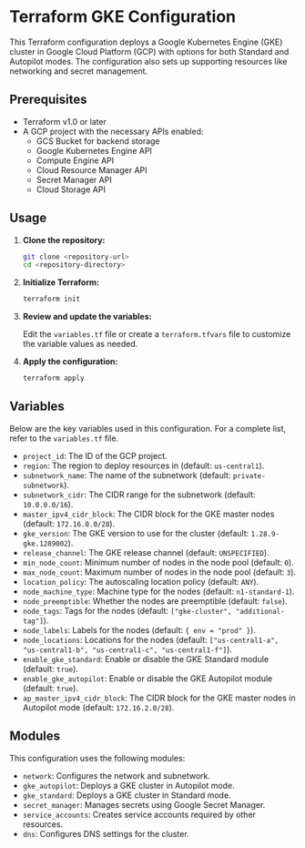 # Terraform GKE Configuration

This Terraform configuration deploys a Google Kubernetes Engine (GKE) cluster in Google Cloud Platform (GCP) with options for both Standard and Autopilot modes. The configuration also sets up supporting resources like networking and secret management.

## Prerequisites

- Terraform v1.0 or later
- A GCP project with the necessary APIs enabled:
  - GCS Bucket for backend storage
  - Google Kubernetes Engine API
  - Compute Engine API
  - Cloud Resource Manager API
  - Secret Manager API
  - Cloud Storage API

## Usage

1. **Clone the repository:**

    ```sh
    git clone <repository-url>
    cd <repository-directory>
    ```

2. **Initialize Terraform:**

    ```sh
    terraform init
    ```

3. **Review and update the variables:**

    Edit the `variables.tf` file or create a `terraform.tfvars` file to customize the variable values as needed.

4. **Apply the configuration:**

    ```sh
    terraform apply
    ```

## Variables

Below are the key variables used in this configuration. For a complete list, refer to the `variables.tf` file.

- `project_id`: The ID of the GCP project.
- `region`: The region to deploy resources in (default: `us-central1`).
- `subnetwork_name`: The name of the subnetwork (default: `private-subnetwork`).
- `subnetwork_cidr`: The CIDR range for the subnetwork (default: `10.0.0.0/16`).
- `master_ipv4_cidr_block`: The CIDR block for the GKE master nodes (default: `172.16.0.0/28`).
- `gke_version`: The GKE version to use for the cluster (default: `1.28.9-gke.1289002`).
- `release_channel`: The GKE release channel (default: `UNSPECIFIED`).
- `min_node_count`: Minimum number of nodes in the node pool (default: `0`).
- `max_node_count`: Maximum number of nodes in the node pool (default: `3`).
- `location_policy`: The autoscaling location policy (default: `ANY`).
- `node_machine_type`: Machine type for the nodes (default: `n1-standard-1`).
- `node_preemptible`: Whether the nodes are preemptible (default: `false`).
- `node_tags`: Tags for the nodes (default: `["gke-cluster", "additional-tag"]`).
- `node_labels`: Labels for the nodes (default: `{ env = "prod" }`).
- `node_locations`: Locations for the nodes (default: `["us-central1-a", "us-central1-b", "us-central1-c", "us-central1-f"]`).
- `enable_gke_standard`: Enable or disable the GKE Standard module (default: `true`).
- `enable_gke_autopilot`: Enable or disable the GKE Autopilot module (default: `true`).
- `ap_master_ipv4_cidr_block`: The CIDR block for the GKE master nodes in Autopilot mode (default: `172.16.2.0/28`).

## Modules

This configuration uses the following modules:

- `network`: Configures the network and subnetwork.
- `gke_autopilot`: Deploys a GKE cluster in Autopilot mode.
- `gke_standard`: Deploys a GKE cluster in Standard mode.
- `secret_manager`: Manages secrets using Google Secret Manager.
- `service_accounts`: Creates service accounts required by other resources.
- `dns`: Configures DNS settings for the cluster.